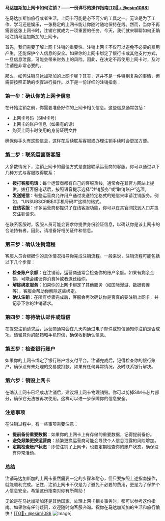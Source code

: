**马达加斯加上网卡如何注销？——一份详尽的操作指南[[TG💪+ @esim1088](https://t.me/s/esim1088)]**

在马达加斯加旅行或者生活，上网卡可能是必不可少的工具之一。无论是为了工作、学习还是娱乐，一张稳定的上网卡能让你随时随地保持在线。然而，当你不再需要这张上网卡时，注销它就成为一项重要的任务。今天，我们就来聊聊如何正确地注销马达加斯加的上网卡。

首先，我们需要了解上网卡注销的重要性。注销上网卡不仅可以避免不必要的费用产生，还能保护个人信息的安全。如果你的上网卡绑定了银行卡或其他支付方式，一旦信息泄露，可能会带来财务上的风险。因此，在决定不再使用上网卡时，及时注销是非常必要的。

那么，如何注销马达加斯加的上网卡呢？其实，这并不是一件特别复杂的事情，但需要按照正确的步骤进行操作。以下是一份详细的注销指南：

### **第一步：确认你的上网卡信息**
在开始注销之前，你需要准备好你的上网卡相关信息。这些信息通常包括：
- 上网卡号码（SIM卡号）
- 上网卡的账户信息（如果有的话）
- 购买上网卡时使用的身份证明文件

确保你手头有这些信息，这样在后续联系客服或办理注销手续时会更加方便。

### **第二步：联系运营商客服**
大多数情况下，注销上网卡的最佳方式是直接联系运营商的客服。你可以通过以下几种方式与客服取得联系：
- **拨打客服电话**：每个运营商都有自己的客服热线，通常会在其官方网站上提供。拨打客服电话后，按照语音提示选择“注销服务”或“取消账户”选项。
- **发送短信**：有些运营商允许用户通过发送特定格式的短信来申请注销服务。例如，“UNSUBSCRIBE#手机号码#”这样的格式。
- **在线客服**：许多运营商都提供了在线客服功能，你可以在其官网找到入口并提交注销请求。

在联系客服时，客服人员可能会要求你提供身份验证信息，以确认你是该上网卡的合法持有者。因此，请准备好相关证件和信息。

### **第三步：确认注销流程**
客服人员会根据你的具体情况指导你完成注销流程。一般来说，注销流程可能包括以下几个步骤：
- **检查账户余额**：在注销前，运营商通常会检查你的账户余额。如果有剩余金额，可能会建议你消费掉或者退还给你。
- **解除绑定服务**：如果你的上网卡绑定了其他服务（如国际漫游、数据套餐等），客服会帮助你解除这些绑定。
- **确认注销**：在所有步骤完成后，客服会再次确认你是否真的要注销上网卡，并记录下你的注销请求。

### **第四步：等待确认邮件或短信**
在提交注销请求后，运营商通常会在几天内通过电子邮件或短信通知你注销是否成功。请留意你的邮箱和手机短信，确保收到确认信息。

### **第五步：检查银行账户**
如果你的上网卡绑定了银行账户或支付平台，注销完成后，记得检查你的银行账户，确保没有未处理的交易或扣款。如果有任何异常情况，及时联系银行解决。

### **第六步：销毁上网卡**
在确认上网卡已经成功注销后，建议将上网卡物理销毁。你可以剪掉SIM卡芯片部分，确保它无法被再次使用。这样可以进一步保障你的信息安全。

### **注意事项**
在注销过程中，有一些事项需要注意：
- **提前备份重要数据**：如果你的上网卡上有存储的重要数据，记得提前备份。
- **避免频繁更换运营商**：频繁更换运营商可能会导致个人信息泄露的风险增加。
- **定期检查账户状态**：即使注销了上网卡，也要定期检查你的账户状态，确保没有异常活动。

### **总结**
注销马达加斯加的上网卡虽然需要一定的步骤和耐心，但只要按照上述指南操作，就能顺利完成。记住，注销上网卡不仅是为了避免不必要的费用，更是为了保护个人信息安全。希望这份指南对你有所帮助！

无论是在马达加斯加还是其他国家，处理上网卡相关事务时，都可以参考这份指南。如果你有任何疑问，欢迎随时向客服咨询。祝你在马达加斯加的生活和旅行愉快！[[TG💪+ @esim1088](https://t.me/s/esim1088) ![Image](https://i.postimg.cc/4NQfJmqS/Snipaste-2025-05-13-00-14-12.png)]